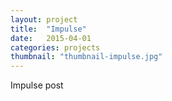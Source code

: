 ```yaml
---
layout: project
title:  "Impulse"
date:   2015-04-01
categories: projects
thumbnail: "thumbnail-impulse.jpg"
---
```

Impulse post
